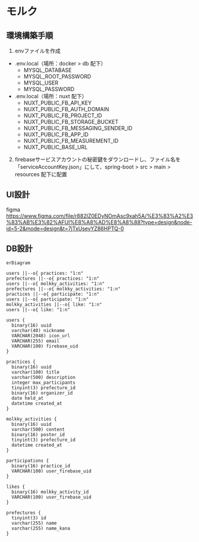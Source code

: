 # モルク
## 環境構築手順
1. envファイルを作成
* .env.local（場所：docker > db 配下）
  * MYSQL_DATABASE
  * MYSQL_ROOT_PASSWORD
  * MYSQL_USER
  * MYSQL_PASSWORD
* .env.local（場所：nuxt 配下）
  * NUXT_PUBLIC_FB_API_KEY
  * NUXT_PUBLIC_FB_AUTH_DOMAIN
  * NUXT_PUBLIC_FB_PROJECT_ID
  * NUXT_PUBLIC_FB_STORAGE_BUCKET
  * NUXT_PUBLIC_FB_MESSAGING_SENDER_ID
  * NUXT_PUBLIC_FB_APP_ID
  * NUXT_PUBLIC_FB_MEASUREMENT_ID
  * NUXT_PUBLIC_BASE_URL
2. firebaseサービスアカウントの秘密鍵をダウンロードし、ファイル名を「serviceAccountKey.json」にして、spring-boot > src > main > resources 配下に配置

## UI設計
figma
https://www.figma.com/file/r882IZ0EDyNOmAsc9xah5A/%E3%83%A2%E3%83%AB%E3%82%AFUI%E8%A8%AD%E8%A8%88?type=design&node-id=5-2&mode=design&t=7jTxUseyYZ86HPTQ-0

## DB設計
```mermaid
erDiagram

users ||--o{ practices: "1:n"
prefectures ||--o{ practices: "1:n"
users ||--o{ molkky_activities: "1:n"
prefectures ||--o{ molkky_activities: "1:n"
practices ||--o{ participate: "1:n"
users ||--o{ participate: "1:n"
molkky_activities ||--o{ like: "1:n"
users ||--o{ like: "1:n"

users {
  binary(16) uuid
  varchar(40) nickname
  VARCHAR(2048) icon_url
  VARCHAR(255) email
  VARCHAR(100) firebase_uid
}

practices {
  binary(16) uuid
  varchar(100) title
  varchar(500) description
  integer max_participants
  tinyint(3) prefecture_id
  binary(16) organizer_id
  date held_at
  datetime created_at
}

molkky_activities {
  binary(16) uuid
  varchar(500) content
  binary(16) poster_id
  tinyint(3) prefecture_id
  datetime created_at
}

participations {
  binary(16) practice_id
  VARCHAR(100) user_firebase_uid
}

likes {
  binary(16) molkky_activity_id
  VARCHAR(100) user_firebase_uid
}

prefectures {
  tinyint(3) id
  varchar(255) name
  varchar(255) name_kana
}
```
